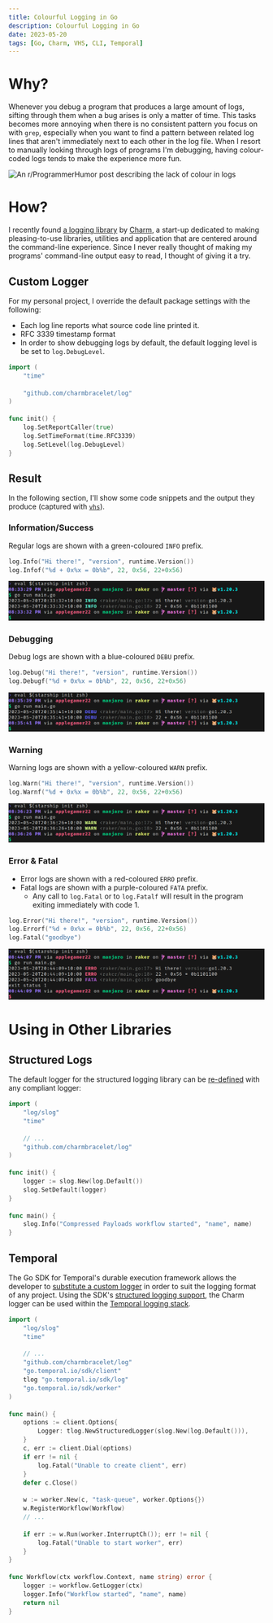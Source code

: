 ```yaml
---
title: Colourful Logging in Go
description: Colourful Logging in Go
date: 2023-05-20
tags: [Go, Charm, VHS, CLI, Temporal]
---
```

# Why?
Whenever you debug a program that produces a large amount of logs, sifting through them when a bug arises is only a matter of time. This tasks becomes more annoying when there is no consistent pattern you focus on with `grep`, especially when you want to find a pattern between related log lines that aren't immediately next to each other in the log file. When I resort to manually looking through logs of programs I'm debugging, having colour-coded logs tends to make the experience more fun.

![An r/ProgrammerHumor post describing the lack of colour in logs](https://i.redd.it/93th0rq0y1h81.jpg "An [r/ProgrammerHumor post](https://www.reddit.com/r/ProgrammerHumor/comments/spdvag/thank_you_ide_for_bringing_in_colors_in_my_life/) describing the lack of colour in logs")

# How?
I recently found [a logging library](https://pkg.go.dev/github.com/charmbracelet/log) by [Charm](https://charm.sh), a start-up dedicated to making pleasing-to-use libraries, utilities and application that are centered around the command-line experience. Since I never really thought of making my programs' command-line output easy to read, I thought of giving it a try.

## Custom Logger
For my personal project, I override the default package settings with the following:

* Each log line reports what source code line printed it.
* RFC 3339 timestamp format
* In order to show debugging logs by default, the default logging level is be set to `log.DebugLevel`.

```go
import (
	"time"

	"github.com/charmbracelet/log"
)

func init() {
	log.SetReportCaller(true)
	log.SetTimeFormat(time.RFC3339)
	log.SetLevel(log.DebugLevel)
}
```

## Result
In the following section, I'll show some code snippets and the output they produce (captured with [`vhs`](https://github.com/charmbracelet/vhs)).

### Information/Success
Regular logs are shown with a green-coloured `INFO` prefix.

```go
log.Info("Hi there!", "version", runtime.Version())
log.Infof("%d + 0x%x = 0b%b", 22, 0x56, 22+0x56)
```

![](info.png)

### Debugging
Debug logs are shown with a blue-coloured `DEBU` prefix.

```go
log.Debug("Hi there!", "version", runtime.Version())
log.Debugf("%d + 0x%x = 0b%b", 22, 0x56, 22+0x56)
```

![](debug.png)

### Warning
Warning logs are shown with a yellow-coloured `WARN` prefix.

```go
log.Warn("Hi there!", "version", runtime.Version())
log.Warnf("%d + 0x%x = 0b%b", 22, 0x56, 22+0x56)
```

![](warn.png)

### Error & Fatal
* Error logs are shown with a red-coloured `ERRO` prefix.
* Fatal logs are shown with a purple-coloured `FATA` prefix.
	* Any call to `log.Fatal` or to `log.Fatalf` will result in the program exiting immediately with code 1.

```go
log.Error("Hi there!", "version", runtime.Version())
log.Errorf("%d + 0x%x = 0b%b", 22, 0x56, 22+0x56)
log.Fatal("goodbye")
```

![](error_fatal.png)

# Using in Other Libraries
## Structured Logs
The default logger for the structured logging library can be [re-defined](https://pkg.go.dev/log/slog#SetDefault) with any compliant logger:

```go
import (
	"log/slog"
	"time"

	// ...
	"github.com/charmbracelet/log"
)

func init() {
	logger := slog.New(log.Default())
	slog.SetDefault(logger)
}

func main() {
	slog.Info("Compressed Payloads workflow started", "name", name)
}
```

## Temporal
The Go SDK for Temporal's durable execution framework allows the developer to [substitute a custom logger](https://docs.temporal.io/dev-guide/go/observability#custom-logger) in order to suit the logging format of any project. Using the SDK's [structured logging support](https://pkg.go.dev/go.temporal.io/sdk/log#NewStructuredLogger), the Charm logger can be used within the [Temporal logging stack](https://docs.temporal.io/dev-guide/go/observability#logging).

```go
import (
	"log/slog"
	"time"

	// ...
	"github.com/charmbracelet/log"
	"go.temporal.io/sdk/client"
	tlog "go.temporal.io/sdk/log"
	"go.temporal.io/sdk/worker"
)

func main() {
	options := client.Options{
		Logger: tlog.NewStructuredLogger(slog.New(log.Default())),
	}
	c, err := client.Dial(options)
	if err != nil {
		log.Fatal("Unable to create client", err)
	}
	defer c.Close()

	w := worker.New(c, "task-queue", worker.Options{})
	w.RegisterWorkflow(Workflow)
	// ...

	if err := w.Run(worker.InterruptCh()); err != nil {
		log.Fatal("Unable to start worker", err)
	}
}

func Workflow(ctx workflow.Context, name string) error {
	logger := workflow.GetLogger(ctx)
	logger.Info("Workflow started", "name", name)
	return nil
}
```